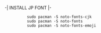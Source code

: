 -| INSTALL JP FONT |-  
          
              sudo pacman -S noto-fonts-cjk
              sudo pacman -S noto-fonts
              sudo pacman -S noto-fonts-emoji
